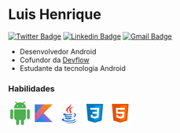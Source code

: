 # Luis Henrique

[![Twitter Badge](https://img.shields.io/badge/-@louishenriqk-e38417?style=flat-square&labelColor=e38417&logo=twitter&logoColor=fffffe&link=https://twitter.com/LuisHen02556571)](https://twitter.com/LuisHen02556571)
[![Linkedin Badge](https://img.shields.io/badge/-Luis%20Henrique-e38417?style=flat-square&logo=Linkedin&logoColor=white&link=https://www.instagram.com/louis.henrik/)](https://www.instagram.com/louis.henrik/) 
[![Gmail Badge](https://img.shields.io/badge/-louix.sm@gmail.com-e38417?style=flat-square&logo=Gmail&logoColor=white&link=mailto:louix.sm@gmail.com)](mailto:louix.sm@gmail.com)

- Desenvolvedor Android
- Cofundor da [Devflow](https://www.instagram.com/devflow.br/)
- Estudante da tecnologia Android

### Habilidades

<a style="float: left">
<img src="images/android.svg" width="48">
</a>
<a>
<img src="images/kotlin.svg" width="48">
</a>
<a>
<img src="images/java.svg" width="48">
</a>
<a>
<img src="images/css3.svg" width="48">
</a>
<a>
<img src="images/html-5.svg" width="48">
</a>
